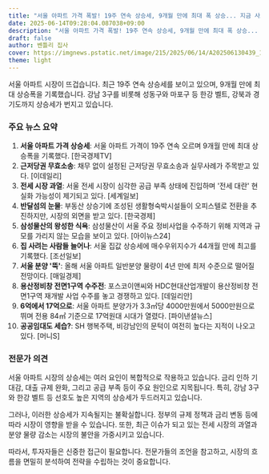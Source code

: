 ```yaml
---
title: "서울 아파트 가격 폭발! 19주 연속 상승세, 9개월 만에 최대 폭 상승... 지금 사도 될까?"
date: 2025-06-14T09:28:04.087038+09:00
description: "서울 아파트 가격 폭발! 19주 연속 상승세, 9개월 만에 최대 폭 상승... 지금 사도 될까?"
draft: false
author: 벤틀리 집사
cover: https://imgnews.pstatic.net/image/215/2025/06/14/A202506130439_1_20250614070012089.jpg
theme: light
---
```


서울 아파트 시장이 뜨겁습니다. 최근 19주 연속 상승세를 보이고 있으며, 9개월 만에 최대 상승폭을 기록했습니다. 강남 3구를 비롯해 성동구와 마포구 등 한강 벨트, 강북과 경기도까지 상승세가 번지고 있습니다.

### 주요 뉴스 요약

1. **서울 아파트 가격 상승세**: 서울 아파트 가격이 19주 연속 오르며 9개월 만에 최대 상승폭을 기록했다. [한국경제TV]
2. **근저당권 무효소송**: 채무 없이 설정된 근저당권 무효소송과 실무사례가 주목받고 있다. [이데일리]
3. **전세 시장 과열**: 서울 전세 시장이 심각한 공급 부족 상태에 진입하며 '전세 대란' 현실화 가능성이 제기되고 있다. [세계일보]
4. **반달섬의 눈물**: 부동산 상승기에 조성된 생활형숙박시설들이 오피스텔로 전환을 추진하지만, 시장의 외면을 받고 있다. [한국경제]
5. **삼성물산의 왕성한 식욕**: 삼성물산이 서울 주요 정비사업을 수주하기 위해 지역과 규모를 가리지 않는 모습을 보이고 있다. [아이뉴스24]
6. **집 사려는 사람들 늘어나**: 서울 집값 상승세에 매수우위지수가 44개월 만에 최고를 기록했다. [조선일보]
7. **서울 분양 '뚝'**: 올해 서울 아파트 일반분양 물량이 4년 만에 최저 수준으로 떨어질 전망이다. [매일경제]
8. **용산정비창 전면1구역 수주전**: 포스코이앤씨와 HDC현대산업개발이 용산정비창 전면1구역 재개발 사업 수주를 놓고 경쟁하고 있다. [데일리안]
9. **6억에서 17억으로**: 서울 아파트 분양가가 3.3㎡당 4000만원에서 5000만원으로 뛰며 전용 84㎡ 기준으로 17억원대 시대가 열렸다. [파이낸셜뉴스]
10. **공공임대도 세습?**: SH 행복주택, 비강남인의 문턱이 여전히 높다는 지적이 나오고 있다. [머니S]

### 전문가 의견

서울 아파트 시장의 상승세는 여러 요인이 복합적으로 작용하고 있습니다. 금리 인하 기대감, 대출 규제 완화, 그리고 공급 부족 등이 주요 원인으로 지목됩니다. 특히, 강남 3구와 한강 벨트 등 선호도 높은 지역의 상승세가 두드러지고 있습니다.

그러나, 이러한 상승세가 지속될지는 불확실합니다. 정부의 규제 정책과 금리 변동 등에 따라 시장이 영향을 받을 수 있습니다. 또한, 최근 이슈가 되고 있는 전세 시장의 과열과 분양 물량 감소는 시장의 불안을 가중시키고 있습니다.

따라서, 투자자들은 신중한 접근이 필요합니다. 전문가들의 조언을 참고하고, 시장의 흐름을 면밀히 분석하여 전략을 수립하는 것이 중요합니다.